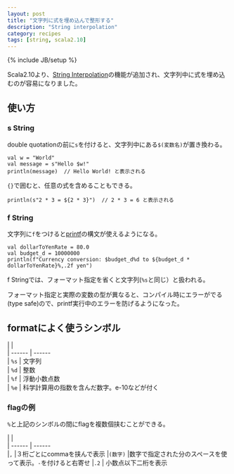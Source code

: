 ```yaml
---
layout: post
title: "文字列に式を埋め込んで整形する"
description: "String interpolation"
category: recipes
tags: [string, scala2.10]
---
```

{% include JB/setup %}

Scala2.10より、[String Interpolation](http://docs.scala-lang.org/overviews/core/string-interpolation.html)の機能が追加され、文字列中に式を埋め込むのが容易になりました。

## 使い方

### s String

double quotationの前に`s`を付けると、文字列中にある`$(変数名)`が置き換わる。

	val w = "World"
	val message = s"Hello $w!"
	println(message)  // Hello World! と表示される

`{}`で囲むと、任意の式を含めることもできる。

	println(s"2 * 3 = ${2 * 3}")  // 2 * 3 = 6 と表示される
	
	
### f String
	
文字列に`f`をつけると[printf](http://docs.oracle.com/javase/1.6.0/docs/api/java/util/Formatter.html#detail)の構文が使えるようになる。
	
	val dollarToYenRate = 80.0
	val budget_d = 10000000
	println(f"Currency conversion: $budget_d%d to ${budget_d * dollarToYenRate}%,.2f yen")
	
f Stringでは、フォーマット指定を省くと文字列(`%s`と同じ）と扱われる。

フォーマット指定と実際の変数の型が異なると、コンパイル時にエラーがでる(type safe)ので、printf実行中のエラーを防げるようになった。
	
## formatによく使うシンボル

|               |       
| ------        | ------          
|  `%s`         |  文字列  
|  `%d`         |  整数  
|  `%f`         |  浮動小数点数  
|  `%e`         |  科学計算用の指数を含んだ数字。e-10などが付く 


### flagの例
`%`と上記のシンボルの間にflagを複数個挟むことができる。


|               |       
| ------        | ------          
|`,`   |３桁ごとにcommaを挟んで表示 
|`(数字)`  |数字で指定された分のスペースを使って表示。`-`を付けると右寄せ
|`.2`    | 小数点以下二桁を表示 
	
